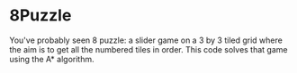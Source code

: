 # 8Puzzle
You've probably seen 8 puzzle: a slider game on a 3 by 3 tiled grid where the aim is to get all the numbered tiles in order. This code solves that game using the A* algorithm.
